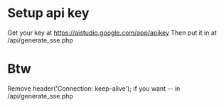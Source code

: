 # Setup api key
Get your key at https://aistudio.google.com/app/apikey
Then put it in at /api/generate_sse.php


# Btw
Remove header('Connection: keep-alive'); if you want -- in /api/generate_sse.php
